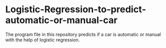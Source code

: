 # Logistic-Regression-to-predict-automatic-or-manual-car
The program file in this repository predicts if a car is automatic or manual with the help of logistic regression.
